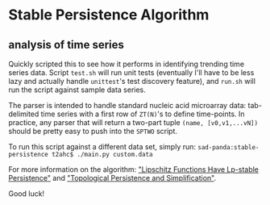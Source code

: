 Stable Persistence Algorithm
============================
analysis of time series
-----------------------

Quickly scripted this to see how it performs in identifying trending time series data. Script `test.sh` will run unit tests (eventually I'll have to be less lazy and actually handle `unittest`'s test discovery feature), and `run.sh` will run the script against sample data series.

The parser is intended to handle standard nucleic acid microarray data: tab-delimited time series with a first row of `ZT(N)`'s to define time-points. In practice, any parser that will return a two-part tuple `(name, [v0,v1,...vN])` should be pretty easy to push into the `SPTWO` script.

To run this script against a different data set, simply run:
`sad-panda:stable-persistence t2ahc$ ./main.py custom.data`

For more information on the algorithm: ["Lipschitz Functions Have Lp-stable Persistence"](ftp://ftp-sop.inria.fr/geometrica/dcohen/Papers/lpstab.pdf) and ["Topological Persistence and Simplification"](http://www.springerlink.com/content/j10w0wjj2k9q1fpk/).

Good luck!